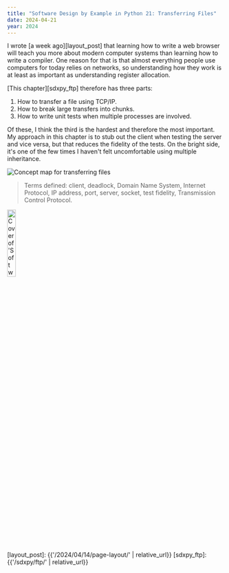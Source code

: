 ```yaml
---
title: "Software Design by Example in Python 21: Transferring Files"
date: 2024-04-21
year: 2024
---
```


I wrote [a week ago][layout_post] that
learning how to write a web browser
will teach you more about modern computer systems
than learning how to write a compiler.
One reason for that is that almost everything people use computers for today
relies on networks,
so understanding how they work is at least as important as
understanding register allocation.

[This chapter][sdxpy_ftp] therefore has three parts:

1.  How to transfer a file using TCP/IP.
2.  How to break large transfers into chunks.
3.  How to write unit tests when multiple processes are involved.

Of these,
I think the third is the hardest and therefore the most important.
My approach in this chapter is to stub out the client when testing the server and vice versa,
but that reduces the fidelity of the tests.
On the bright side,
it's one of the few times I haven't felt uncomfortable using multiple inheritance.

<img class="centered" src="{{'/sdxpy/ftp/concept_map.svg' | relative_url}}" alt="Concept map for transferring files"/>

> Terms defined: client, deadlock, Domain Name System, Internet Protocol, IP address, port, server, socket, test fidelity, Transmission Control Protocol.

<a href="https://www.routledge.com/Software-Design-by-Example-A-Tool-Based-Introduction-with-Python/Wilson/p/book/9781032725215"><img src="{{'/sdxpy/sdxpy-cover.png' | relative_url}}" alt="Cover of 'Software Design by Example'" width="20%" class="centered">
</a>

[layout_post]: {{'/2024/04/14/page-layout/' | relative_url}}
[sdxpy_ftp]: {{'/sdxpy/ftp/' | relative_url}}
